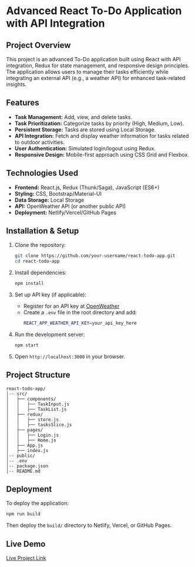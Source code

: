 # Advanced React To-Do Application with API Integration

## Project Overview
This project is an advanced To-Do application built using React with API integration, Redux for state management, and responsive design principles. The application allows users to manage their tasks efficiently while integrating an external API (e.g., a weather API) for enhanced task-related insights.

## Features
- **Task Management:** Add, view, and delete tasks.
- **Task Prioritization:** Categorize tasks by priority (High, Medium, Low).
- **Persistent Storage:** Tasks are stored using Local Storage.
- **API Integration:** Fetch and display weather information for tasks related to outdoor activities.
- **User Authentication:** Simulated login/logout using Redux.
- **Responsive Design:** Mobile-first approach using CSS Grid and Flexbox.

## Technologies Used
- **Frontend:** React.js, Redux (Thunk/Saga), JavaScript (ES6+)
- **Styling:** CSS, Bootstrap/Material-UI
- **Data Storage:** Local Storage
- **API:** OpenWeather API (or another public API)
- **Deployment:** Netlify/Vercel/GitHub Pages

## Installation & Setup

1. Clone the repository:
   ```sh
   git clone https://github.com/your-username/react-todo-app.git
   cd react-todo-app
   ```

2. Install dependencies:
   ```sh
   npm install
   ```

3. Set up API key (if applicable):
   - Register for an API key at [OpenWeather](https://openweathermap.org/)
   - Create a `.env` file in the root directory and add:
     ```sh
     REACT_APP_WEATHER_API_KEY=your_api_key_here
     ```

4. Run the development server:
   ```sh
   npm start
   ```

5. Open `http://localhost:3000` in your browser.

## Project Structure
```
react-todo-app/
│-- src/
│   ├── components/
│   │   ├── TaskInput.js
│   │   ├── TaskList.js
│   ├── redux/
│   │   ├── store.js
│   │   ├── tasksSlice.js
│   ├── pages/
│   │   ├── Login.js
│   │   ├── Home.js
│   ├── App.js
│   ├── index.js
│-- public/
│-- .env
│-- package.json
│-- README.md
```

## Deployment
To deploy the application:
```sh
npm run build
```
Then deploy the `build/` directory to Netlify, Vercel, or GitHub Pages.

## Live Demo
[Live Project Link](https://your-deployed-link.com)
